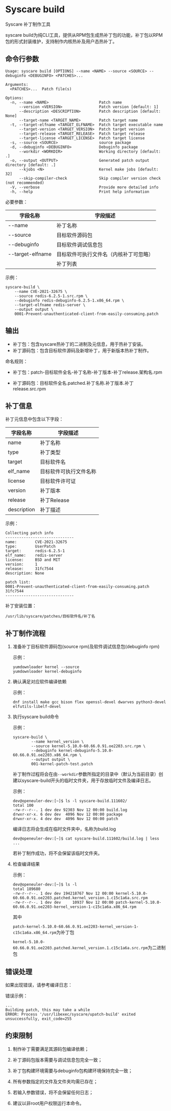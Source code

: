 # Syscare build

Syscare 补丁制作工具

syscare build为纯CLI工具，提供从RPM包生成热补丁包的功能，补丁包以RPM包的形式封装维护，支持制作内核热补及用户态热补丁。



## 命令行参数

```
Usage: syscare build [OPTIONS] --name <NAME> --source <SOURCE> --debuginfo <DEBUGINFO> <PATCHES>...

Arguments:
  <PATCHES>...  Patch file(s)

Options:
  -n, --name <NAME>                      Patch name
      --version <VERSION>                Patch version [default: 1]
      --description <DESCRIPTION>        Patch description [default: None]
      --target-name <TARGET_NAME>        Patch target name
  -t, --target-elfname <TARGET_ELFNAME>  Patch target executable name
      --target-version <TARGET_VERSION>  Patch target version
      --target-release <TARGET_RELEASE>  Patch target release
      --target-license <TARGET_LICENSE>  Patch target license
  -s, --source <SOURCE>                  source package
  -d, --debuginfo <DEBUGINFO>            Debuginfo package
      --workdir <WORKDIR>                Working directory [default: .]
  -o, --output <OUTPUT>                  Generated patch output directory [default: .]
      --kjobs <N>                        Kernel make jobs [default: 32]
      --skip-compiler-check              Skip compiler version check (not recommended)
  -V, --verbose                          Provide more detailed info
  -h, --help                             Print help information
```



必要参数：

| 字段名称         | 字段描述                               |
| ---------------- | -------------------------------------- |
| --name           | 补丁名称                               |
| --source         | 目标软件源码包                         |
| --debuginfo      | 目标软件调试信息包                     |
| --target-elfname | 目标软件可执行文件名（内核补丁可忽略） |
| <PATCHES>        | 补丁列表                               |



示例：

```
syscare-build \
    --name CVE-2021-32675 \
    --source redis-6.2.5-1.src.rpm \
    --debuginfo redis-debuginfo-6.2.5-1.x86_64.rpm \
    --target-elfname redis-server \
    --output output \
    0001-Prevent-unauthenticated-client-from-easily-consuming.patch
```



## 输出

* 补丁包：包含syscare热补丁的二进制及元信息，用于热补丁安装。
* 补丁源码包：包含目标软件源码及新增补丁，用于新版本热补丁制作。



命名规则：

* 补丁包：patch-目标软件全名-补丁名称-补丁版本-补丁release.架构名.rpm

* 补丁源码包：目标软件全名.patched.补丁名称.补丁版本.补丁release.src.rpm



## 补丁信息

补丁元信息中包含以下字段：

| 字段名称    | 字段描述               |
| ----------- | ---------------------- |
| name        | 补丁名称               |
| type        | 补丁类型               |
| target      | 目标软件名             |
| elf_name    | 目标软件可执行文件名称 |
| license     | 目标软件许可证         |
| version     | 补丁版本               |
| release     | 补丁Release            |
| description | 补丁描述               |



示例：

```
Collecting patch info
------------------------------
name:        CVE-2021-32675
type:        UserPatch
target:      redis-6.2.5-1
elf_name:    redis-server
license:     BSD and MIT
version:     1
release:     31fc7544
description: None

patch list:
0001-Prevent-unauthenticated-client-from-easily-consuming.patch 31fc7544
------------------------------
```



补丁安装位置：

`/usr/lib/syscare/patches/目标软件名/补丁名`



## 补丁制作流程

1. 准备补丁目标软件源码包(source rpm)及软件调试信息包(debuginfo rpm)

   示例：

   ```
   yumdownloader kernel --source
   yumdownloader kernel-debuginfo
   ```

2. 确认满足对应软件编译依赖

   示例：

   ```
   dnf install make gcc bison flex openssl-devel dwarves python3-devel elfutils-libelf-devel
   ```

3. 执行syscare build命令

   示例：

   ```
   syscare-build \
           --name kernel_version \
           --source kernel-5.10.0-60.66.0.91.oe2203.src.rpm \
           --debuginfo kernel-debuginfo-5.10.0-60.66.0.91.oe2203.x86_64.rpm \
           --output output \
           001-kernel-patch-test.patch
   ```

   补丁制作过程将会在由`--workdir`参数所指定的目录中（默认为当前目录）创建以syscare-build开头的临时文件夹，用于存放临时文件及编译日志。

   示例：

   ```
   dev@openeuler-dev:[~]$ ls -l syscare-build.111602/
   total 100
   -rw-r--r--. 1 dev dev 92303 Nov 12 00:00 build.log
   drwxr-xr-x. 6 dev dev  4096 Nov 12 00:00 package
   drwxr-xr-x. 4 dev dev  4096 Nov 12 00:00 patch
   ```
   编译日志将会生成在临时文件夹中，名称为build.log
   ```
   dev@openeuler-dev:[~]$ cat syscare-build.111602/build.log | less
   ...
   ```
   若补丁制作成功，将不会保留该临时文件夹。

4. 检查编译结果

   示例：

   ```
   dev@openeuler-dev:[~]$ ls -l
   total 189680
   -rw-r--r--. 1 dev dev 194218767 Nov 12 00:00 kernel-5.10.0-60.66.0.91.oe2203.patched.kernel_version.1.c15c1a6a.src.rpm
   -rw-r--r--. 1 dev dev     10937 Nov 12 00:00 patch-kernel-5.10.0-60.66.0.91.oe2203-kernel_version-1-c15c1a6a.x86_64.rpm
   ```

   其中

   `patch-kernel-5.10.0-60.66.0.91.oe2203-kernel_version-1-c15c1a6a.x86_64.rpm`为补丁包

   `kernel-5.10.0-60.66.0.91.oe2203.patched.kernel_version.1.c15c1a6a.src.rpm`为二进制包



## 错误处理

如果出现错误，请参考编译日志：

   错误示例：

   ```
   ...
   Building patch, this may take a while
   ERROR: Process '/usr/libexec/syscare/upatch-build' exited unsuccessfully, exit_code=255
   ```



## 约束限制

1. 制作补丁需要满足其源码包编译依赖；

2. 补丁源码包版本需要与调试信息包完全一致；

3. 补丁包构建环境需要与debuginfo包构建环境保持完全一致；

4. 所有参数指定的文件及文件夹均需已存在；

5. 若输入参数错误，将不会保留任何日志；

6. 建议以非root用户权限运行本命令。

   ​
